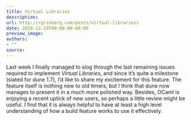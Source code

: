 ```yaml
---
title: Virtual Libraries
description:
url: http://rgrinberg.com/posts/virtual-libraries/
date: 2018-12-19T00:00:00-00:00
preview_image:
authors:
- ""
source:
---
```


<p>Last week I finally managed to slog through the last remaining issues required
to implement <cite>Virtual Libraries</cite>, and since it’s quite a milestone (slated for
dune 1.7), I’d like to share my excitement for this feature. The feature itself
is nothing new to old timers, but I think that dune now manages to present it in
a much more polished way. Besides, OCaml is enjoying a recent uptick of new
users, so perhaps a little review might be useful. I find that it is always
helpful to have at least a high level understanding of how a build feature works
to use it effectively.</p>

